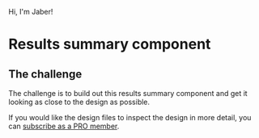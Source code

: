 
Hi, I'm Jaber! 

# Results summary component

## The challenge

The challenge is to build out this results summary component and get it looking as close to the design as possible.


If you would like the design files to inspect the design in more detail, you can [subscribe as a PRO member](https://www.frontendmentor.io/pro).

